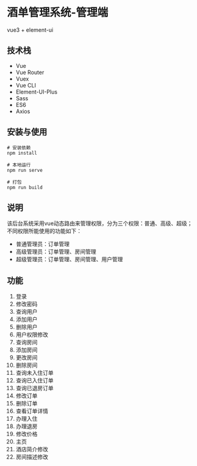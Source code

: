 # 酒单管理系统-管理端

vue3 + element-ui

## 技术栈
- Vue 
- Vue Router
- Vuex 
- Vue CLI
- Element-UI-Plus
- Sass 
- ES6
- Axios


## 安装与使用
```shell
# 安装依赖
npm install

# 本地运行
npm run serve 	

# 打包
npm run build		
```

## 说明
该后台系统采用vue动态路由来管理权限，分为三个权限：普通、高级、超级；
不同权限所能使用的功能如下：
- 普通管理员：订单管理
- 高级管理员：订单管理、房间管理
- 超级管理员：订单管理、房间管理、用户管理

## 功能
1.  登录
2.  修改密码
3.  查询用户
4.  添加用户
5.  删除用户
6.  用户权限修改
7.  查询房间
8.  添加房间
9.  更改房间
10. 删除房间
11. 查询未入住订单
12. 查询已入住订单
13. 查询已退房订单
14. 修改订单
15. 删除订单
16. 查看订单详情
17. 办理入住
18. 办理退房
19. 修改价格
20. 主页
21.	酒店简介修改
22. 房间描述修改



